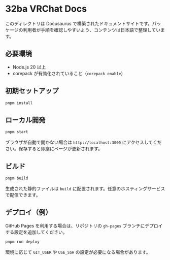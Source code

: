 # 32ba VRChat Docs

このディレクトリは Docusaurus で構築されたドキュメントサイトです。パッケージの利用者が手順を確認しやすいよう、コンテンツは日本語で整理しています。

## 必要環境

- Node.js 20 以上
- corepack が有効化されていること（`corepack enable`）

## 初期セットアップ

```bash
pnpm install
```

## ローカル開発

```bash
pnpm start
```

ブラウザが自動で開かない場合は `http://localhost:3000` にアクセスしてください。保存すると即座にページが更新されます。

## ビルド

```bash
pnpm build
```

生成された静的ファイルは `build` に配置されます。任意のホスティングサービスで配信できます。

## デプロイ（例）

GitHub Pages を利用する場合は、リポジトリの `gh-pages` ブランチにデプロイする設定を追加してください。

```bash
pnpm run deploy
```

環境に応じて `GIT_USER` や `USE_SSH` の設定が必要になる場合があります。

